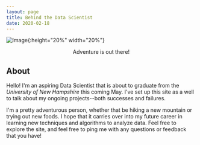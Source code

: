 ```yaml
---
layout: page
title: Behind the Data Scientist
date: 2020-02-18
---
```


![Image](https://github.com/jmyerowitz/jmyerowitz.github.io/blob/master/assets/img/121.JPG){:height="20%" width="20%"}

<center>Adventure is out there!</center>

## About

Hello! I'm an aspiring Data Scientist that is about to graduate from the <em> University of New Hampshire</em> this coming May. I've set up this site as a well to talk about my ongoing projects--both successes and failures. 

I'm a pretty adventurous person, whether that be hiking a new mountain or trying out new foods. I hope that it carries over into my future career in learning new techniques and algorithms to analyze data. Feel free to explore the site, and feel free to ping me with any questions or feedback that you have!
